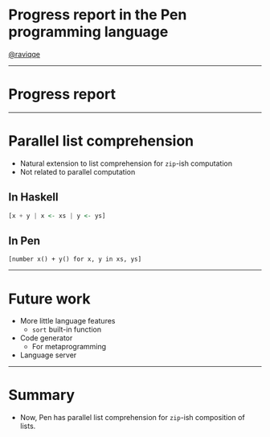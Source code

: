 # Progress report in the Pen programming language

[@raviqqe](https://github.com/raviqqe)

---

# Progress report

---

# Parallel list comprehension

- Natural extension to list comprehension for `zip`-ish computation
- Not related to parallel computation

## In Haskell

```haskell
[x + y | x <- xs | y <- ys]
```

## In Pen

```pen
[number x() + y() for x, y in xs, ys]
```

---

# Future work

- More little language features
  - `sort` built-in function
- Code generator
  - For metaprogramming
- Language server

---

# Summary

- Now, Pen has parallel list comprehension for `zip`-ish composition of lists.
